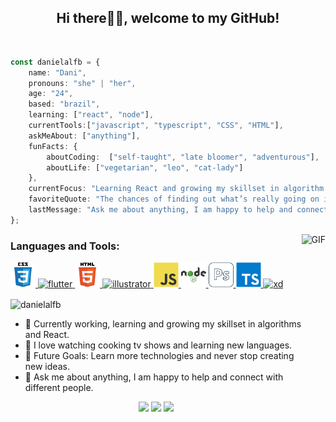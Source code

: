 <h2 align="center">Hi there👋🏾, welcome to my GitHub!</h2>

</br>


```ts
const danielalfb = {
    name: "Dani",
    pronouns: "she" | "her",
    age: "24",
    based: "brazil",
    learning: ["react", "node"],
    currentTools:["javascript", "typescript", "CSS", "HTML"],
    askMeAbout: ["anything"],
    funFacts: {
        aboutCoding:  ["self-taught", "late bloomer", "adventurous"],
        aboutLife: ["vegetarian", "leo", "cat-lady"]
    },
    currentFocus: "Learning React and growing my skillset in algorithm writing",
    favoriteQuote: "The chances of finding out what’s really going on in the universe are so remote, the only thing to do is hang the sense of it and keep yourself occupied",
    lastMessage: "Ask me about anything, I am happy to help and connect with different people. So long and thanks for all the fish."
};
```

<p>
<a target="_blank" rel="noopener noreferrer" href="https://cdn.dribbble.com/users/1539273/screenshots/3200990/ballena.gif"><img align="right" height="270px" alt="GIF" src="https://cdn.dribbble.com/users/1539273/screenshots/3200990/ballena.gif" style="max-width:100%;"></a>
</p>



<p align="left">

<h3 align="left">Languages and Tools:</h3>
<p align="left">
  <a href="https://www.w3schools.com/css/" target="_blank">
    <img
      src="https://raw.githubusercontent.com/devicons/devicon/master/icons/css3/css3-original-wordmark.svg"
      alt="css3"
      width="40"
      height="40"
    />
  </a>
  <a href="https://flutter.dev" target="_blank">
    <img
      src="https://www.vectorlogo.zone/logos/flutterio/flutterio-icon.svg"
      alt="flutter"
      width="40"
      height="40"
    />
  </a>
  <a href="https://www.w3.org/html/" target="_blank">
    <img
      src="https://raw.githubusercontent.com/devicons/devicon/master/icons/html5/html5-original-wordmark.svg"
      alt="html5"
      width="40"
      height="40"
    />
  </a>
  <a href="https://www.adobe.com/in/products/illustrator.html" target="_blank">
    <img
      src="https://www.vectorlogo.zone/logos/adobe_illustrator/adobe_illustrator-icon.svg"
      alt="illustrator"
      width="40"
      height="40"
    />
  </a>
  <a
    href="https://developer.mozilla.org/en-US/docs/Web/JavaScript"
    target="_blank"
  >
    <img
      src="https://raw.githubusercontent.com/devicons/devicon/master/icons/javascript/javascript-original.svg"
      alt="javascript"
      width="40"
      height="40"
    />
  </a>
  <a href="https://nodejs.org" target="_blank">
    <img
      src="https://raw.githubusercontent.com/devicons/devicon/master/icons/nodejs/nodejs-original-wordmark.svg"
      alt="nodejs"
      width="40"
      height="40"
    />
  </a>
  <a href="https://www.photoshop.com/en" target="_blank">
    <img
      src="https://raw.githubusercontent.com/devicons/devicon/master/icons/photoshop/photoshop-line.svg"
      alt="photoshop"
      width="40"
      height="40"
    />
  </a>
  <a href="https://www.typescriptlang.org/" target="_blank">
    <img
      src="https://raw.githubusercontent.com/devicons/devicon/master/icons/typescript/typescript-original.svg"
      alt="typescript"
      width="40"
      height="40"
    />
  </a>
  <a href="https://www.adobe.com/products/xd.html" target="_blank">
    <img
      src="https://cdn.worldvectorlogo.com/logos/adobe-xd.svg"
      alt="xd"
      width="40"
      height="40"
    />
  </a>
</p>

<p>
  <img
    align="center"
    src="https://github-readme-stats.vercel.app/api/top-langs?username=danielalfb&show_icons=true&locale=en&layout=compact"
    alt="danielalfb"
  />
</p>
<p align="center"><ul><li>🌱  Currently working, learning and growing my skillset in algorithms and React.</li><li>👯 I love watching cooking tv shows and learning new languages.</li><li>🥅 Future Goals: Learn more technologies  and never stop creating new ideas.</li><li>💬 Ask me about anything, I am happy to help and connect with different people.</li></ul><p align="center"><a href="https://twitter.com/dneiela" target="blank"><img src="https://img.shields.io/badge/Twitter-1DA1F2?style=for-the-badge&logo=twitter&logoColor=white"></a> <a href="https://instagram.com/dneiela" target="blank"><img src="https://img.shields.io/badge/Instagram-E4405F?style=for-the-badge&logo=instagram&logoColor=white"></a> <a href="https://linkedin.com/in/danielalfb" target="blank"><img src="https://img.shields.io/badge/LinkedIn-0077B5?style=for-the-badge&logo=linkedin&logoColor=white"></a></p></p>

